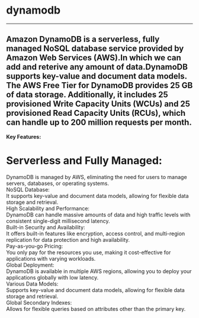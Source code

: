 # dynamodb
------------------------------------------------------------------------
Amazon DynamoDB is a serverless, fully managed NoSQL database service provided by Amazon Web Services (AWS).In which we can add and reterive any amount of data.DynamoDB supports key-value and document data models.<br>
The AWS Free Tier for DynamoDB provides 25 GB of data storage. Additionally, it includes 25 provisioned Write Capacity Units (WCUs) and 25 provisioned Read Capacity Units (RCUs), which can handle up to 200 million requests per month.
-------------------------------------------------------------------------------------------------------------
**Key Features:**
<h1>Serverless and Fully Managed:</h1>
DynamoDB is managed by AWS, eliminating the need for users to manage servers, databases, or operating systems.<br/> 
NoSQL Database:<br/> 
It supports key-value and document data models, allowing for flexible data storage and retrieval. <br/> 
High Scalability and Performance:<br/> 
DynamoDB can handle massive amounts of data and high traffic levels with consistent single-digit millisecond latency.<br/>  
Built-in Security and Availability:<br/> 
It offers built-in features like encryption, access control, and multi-region replication for data protection and high availability.<br/>  
Pay-as-you-go Pricing:<br/> 
You only pay for the resources you use, making it cost-effective for applications with varying workloads.<br/>  
Global Deployment:<br/> 
DynamoDB is available in multiple AWS regions, allowing you to deploy your applications globally with low latency.<br/>  
Various Data Models:<br/> 
Supports key-value and document data models, allowing for flexible data storage and retrieval.<br/>  
Global Secondary Indexes:<br/> 
Allows for flexible queries based on attributes other than the primary key.<br/>  

